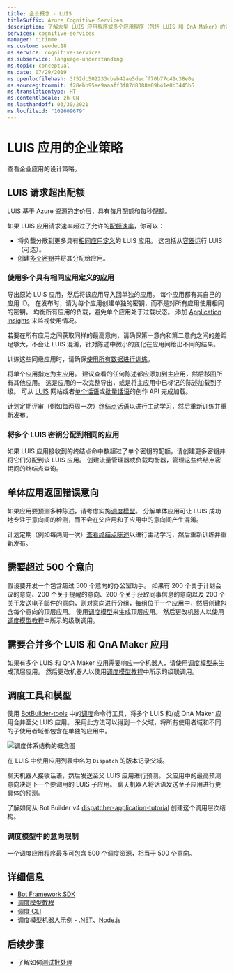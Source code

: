```yaml
---
title: 企业概念 - LUIS
titleSuffix: Azure Cognitive Services
description: 了解大型 LUIS 应用程序或多个应用程序（包括 LUIS 和 QnA Maker）的设计概念。
services: cognitive-services
manager: nitinme
ms.custom: seodec18
ms.service: cognitive-services
ms.subservice: language-understanding
ms.topic: conceptual
ms.date: 07/29/2019
ms.openlocfilehash: 3f52dc502233cbab42ae5decff70b77c41c38e0e
ms.sourcegitcommit: f28ebb95ae9aaaff3f87d8388a09b41e0b3445b5
ms.translationtype: HT
ms.contentlocale: zh-CN
ms.lasthandoff: 03/30/2021
ms.locfileid: "102609679"
---
```

# <a name="enterprise-strategies-for-a-luis-app"></a>LUIS 应用的企业策略
查看企业应用的设计策略。

## <a name="when-you-expect-luis-requests-beyond-the-quota"></a>LUIS 请求超出配额

LUIS 基于 Azure 资源的定价层，具有每月配额和每秒配额。 

如果 LUIS 应用请求速率超过了允许的[配额速率](https://azure.microsoft.com/pricing/details/cognitive-services/language-understanding-intelligent-services/)，你可以：

* 将负载分散到更多具有[相同应用定义](#use-multiple-apps-with-same-app-definition)的 LUIS 应用。 这包括从[容器](luis-container-howto.md)运行 LUIS（可选）。 
* 创建[多个密钥](#assign-multiple-luis-keys-to-same-app)并将其分配给应用。 

### <a name="use-multiple-apps-with-same-app-definition"></a>使用多个具有相同应用定义的应用
导出原始 LUIS 应用，然后将该应用导入回单独的应用。 每个应用都有其自己的应用 ID。 在发布时，请为每个应用创建单独的密钥，而不是对所有应用使用相同的密钥。 均衡所有应用的负载，避免单个应用处于过载状态。 添加 [Application Insights](./luis-csharp-tutorial-bf-v4.md) 来监视使用情况。 

若要在所有应用之间获取同样的最高意向，请确保第一意向和第二意向之间的差距足够大，不会让 LUIS 混淆，针对陈述中微小的变化在应用间给出不同的结果。 

训练这些同级应用时，请确保[使用所有数据进行训练](luis-how-to-train.md#train-with-all-data)。

将单个应用指定为主应用。 建议查看的任何陈述都应添加到主应用，然后移回所有其他应用。 这是应用的一次完整导出，或是将主应用中已标记的陈述加载到子级。 可从 [LUIS](luis-reference-regions.md) 网站或者[单个话语](https://westus.dev.cognitive.microsoft.com/docs/services/5890b47c39e2bb17b84a55ff/operations/5890b47c39e2bb052c5b9c08)或[批量话语](https://westus.dev.cognitive.microsoft.com/docs/services/5890b47c39e2bb17b84a55ff/operations/5890b47c39e2bb052c5b9c09)的创作 API 完成加载。 

计划定期评审（例如每两周一次）[终结点话语](luis-how-to-review-endpoint-utterances.md)以进行主动学习，然后重新训练并重新发布。 

### <a name="assign-multiple-luis-keys-to-same-app"></a>将多个 LUIS 密钥分配到相同的应用
如果 LUIS 应用接收到的终结点命中数超过了单个密钥的配额，请创建更多密钥并将它们分配到该 LUIS 应用。 创建流量管理器或负载均衡器，管理这些终结点密钥间的终结点查询。 

## <a name="when-your-monolithic-app-returns-wrong-intent"></a>单体应用返回错误意向
如果应用要预测多种陈述，请考虑实施[调度模型](#dispatch-tool-and-model)。 分解单体应用可让 LUIS 成功地专注于意向间的检测，而不会在父应用和子应用中的意向间产生混淆。 

计划定期（例如每两周一次）[查看终结点陈述](luis-how-to-review-endpoint-utterances.md)以进行主动学习，然后重新训练并重新发布。 

## <a name="when-you-need-to-have-more-than-500-intents"></a>需要超过 500 个意向
假设要开发一个包含超过 500 个意向的办公室助手。 如果有 200 个关于计划会议的意向、200 个关于提醒的意向、200 个关于获取同事信息的意向以及 200 个 关于发送电子邮件的意向，则对意向进行分组，每组位于一个应用中，然后创建包含每个意向的顶层应用。 使用[调度模型](#dispatch-tool-and-model)来生成顶层应用。 然后更改机器人以使用[调度模型教程](/azure/bot-service/bot-builder-tutorial-dispatch?tabs=cs)中所示的级联调用。 

## <a name="when-you-need-to-combine-several-luis-and-qna-maker-apps"></a>需要合并多个 LUIS 和 QnA Maker 应用
如果有多个 LUIS 和 QnA Maker 应用需要响应一个机器人，请使用[调度模型](#dispatch-tool-and-model)来生成顶层应用。  然后更改机器人以使用[调度模型教程](/azure/bot-service/bot-builder-tutorial-dispatch?tabs=cs)中所示的级联调用。 

## <a name="dispatch-tool-and-model"></a>调度工具和模型
使用 [BotBuilder-tools](https://github.com/Microsoft/botbuilder-tools) 中的[调度][dispatch-tool]命令行工具，将多个 LUIS 和/或 QnA Maker 应用合并至父 LUIS 应用。 采用此方法可以得到一个父域，将所有使用者域和不同的子使用者域都包含在单独的应用中。 

![调度体系结构的概念图](./media/luis-concept-enterprise/dispatch-architecture.png)

在 LUIS 中使用应用列表中名为 `Dispatch` 的版本记录父域。 

聊天机器人接收话语，然后发送至父 LUIS 应用进行预测。 父应用中的最高预测意向决定下一个要调用的 LUIS 子应用。 聊天机器人将话语发送至子应用进行更具体的预测。

了解如何从 Bot Builder v4 [dispatcher-application-tutorial](/azure/bot-service/bot-builder-tutorial-dispatch?tabs=cs) 创建这个调用层次结构。  

### <a name="intent-limits-in-dispatch-model"></a>调度模型中的意向限制
一个调度应用程序最多可包含 500 个调度资源，相当于 500 个意向。 

## <a name="more-information"></a>详细信息

* [Bot Framework SDK](https://github.com/Microsoft/botframework)
* [调度模型教程](/azure/bot-service/bot-builder-tutorial-dispatch?tabs=cs)
* [调度 CLI](https://github.com/Microsoft/botbuilder-tools)
* 调度模型机器人示例 - [.NET](https://github.com/microsoft/BotBuilder-Samples/tree/master/samples/csharp_dotnetcore/14.nlp-with-dispatch)、[Node.js](https://github.com/microsoft/BotBuilder-Samples/tree/master/samples/javascript_nodejs/14.nlp-with-dispatch)

## <a name="next-steps"></a>后续步骤

* 了解如何[测试批处理](luis-how-to-batch-test.md)

[dispatcher-application-tutorial]: /azure/bot-service/bot-builder-tutorial-dispatch
[dispatch-tool]: https://aka.ms/dispatch-tool